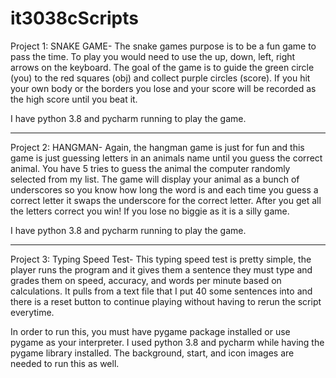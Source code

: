 # it3038cScripts

Project 1: SNAKE GAME-
The snake games purpose is to be a fun game to pass the time. To play you would need to use the up, down, left, right arrows
on the keyboard. The goal of the game is to guide the green circle (you) to the red squares (obj) and collect purple circles (score).
If you hit your own body or the borders you lose and your score will be recorded as the high score until you beat it. 

I have python 3.8 and pycharm running to play the game. 
_________________________________________________________________________________________________________________________________________

Project 2: HANGMAN-
Again, the hangman game is just for fun and this game is just guessing letters in an animals name until you guess the correct animal. You have 5 tries to guess the animal the computer randomly selected from my list. The game will display your animal as a bunch of underscores so you know how long the word is and each time you guess a correct letter it swaps the underscore for the correct letter. After you get all the letters correct you win! If you lose no biggie as it is a silly game. 

I have python 3.8 and pycharm running to play the game. 

_________________________________________________________________________________________________________________________________________

Project 3: Typing Speed Test-
This typing speed test is pretty simple, the player runs the program and it gives them a sentence they must type and grades them on speed, accuracy, and words per minute based on calculations. It pulls from a text file that I put 40 some sentences into and there is a reset button to continue playing without having to rerun the script everytime. 

In order to run this, you must have pygame package installed or use pygame as your interpreter. I used python 3.8 and pycharm while having the pygame library installed. The background, start, and icon images are needed to run this as well. 
